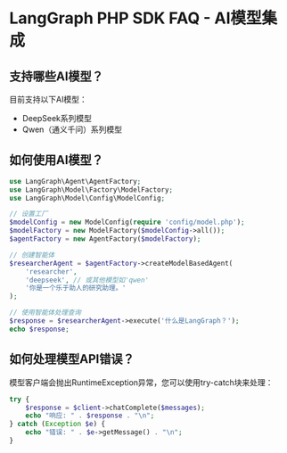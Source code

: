 # LangGraph PHP SDK FAQ - AI模型集成

## 支持哪些AI模型？
目前支持以下AI模型：
- DeepSeek系列模型
- Qwen（通义千问）系列模型

## 如何使用AI模型？
```php
use LangGraph\Agent\AgentFactory;
use LangGraph\Model\Factory\ModelFactory;
use LangGraph\Model\Config\ModelConfig;

// 设置工厂
$modelConfig = new ModelConfig(require 'config/model.php');
$modelFactory = new ModelFactory($modelConfig->all());
$agentFactory = new AgentFactory($modelFactory);

// 创建智能体
$researcherAgent = $agentFactory->createModelBasedAgent(
    'researcher',
    'deepseek', // 或其他模型如'qwen'
    '你是一个乐于助人的研究助理。'
);

// 使用智能体处理查询
$response = $researcherAgent->execute('什么是LangGraph？');
echo $response;
```

## 如何处理模型API错误？
模型客户端会抛出RuntimeException异常，您可以使用try-catch块来处理：

```php
try {
    $response = $client->chatComplete($messages);
    echo "响应: " . $response . "\n";
} catch (Exception $e) {
    echo "错误: " . $e->getMessage() . "\n";
}
```